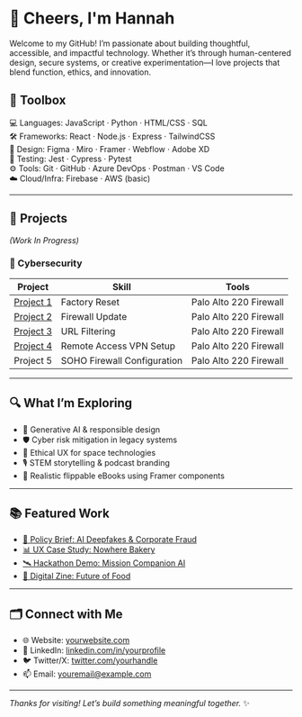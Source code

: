 # 👋 Cheers, I'm Hannah

Welcome to my GitHub! I’m passionate about building thoughtful, accessible, and impactful technology. Whether it’s through human-centered design, secure systems, or creative experimentation—I love projects that blend function, ethics, and innovation.

## 🧰 Toolbox

💻 Languages:     JavaScript · Python · HTML/CSS · SQL  
🛠️ Frameworks:    React · Node.js · Express · TailwindCSS  
🎨 Design:        Figma · Miro · Framer · Webflow · Adobe XD  
🧪 Testing:       Jest · Cypress · Pytest  
⚙️ Tools:         Git · GitHub · Azure DevOps · Postman · VS Code  
☁️ Cloud/Infra:   Firebase · AWS (basic)

---

## 🚧 Projects  
_(Work In Progress)_

### 🔐 Cybersecurity

| Project                         | Skill                        | Tools                   |
|---------------------------------|------------------------------|-------------------------|
| [Project 1](#)                  | Factory Reset                | Palo Alto 220 Firewall |
| [Project 2](#)                  | Firewall Update              | Palo Alto 220 Firewall |
| [Project 3](#)                  | URL Filtering                | Palo Alto 220 Firewall |
| [Project 4](#)                  | Remote Access VPN Setup      | Palo Alto 220 Firewall |
| Project 5                       | SOHO Firewall Configuration  | Palo Alto 220 Firewall |

---

## 🔍 What I’m Exploring

- 🤖 Generative AI & responsible design  
- 🛡️ Cyber risk mitigation in legacy systems  
- 🚀 Ethical UX for space technologies  
- 🎙️ STEM storytelling & podcast branding  
- 📖 Realistic flippable eBooks using Framer components

---

## 📚 Featured Work

- [🧾 Policy Brief: AI Deepfakes & Corporate Fraud](#)  
- [📊 UX Case Study: Nowhere Bakery](#)  
- [🛰️ Hackathon Demo: Mission Companion AI](#)  
- [🧬 Digital Zine: Future of Food](#)

---

## 🗂️ Connect with Me

- 🌐 Website: [yourwebsite.com](https://yourwebsite.com)  
- 💼 LinkedIn: [linkedin.com/in/yourprofile](https://linkedin.com/in/yourprofile)  
- 🐦 Twitter/X: [twitter.com/yourhandle](https://twitter.com/yourhandle)  
- 📫 Email: youremail@example.com  

---

_Thanks for visiting! Let’s build something meaningful together._ ✨

